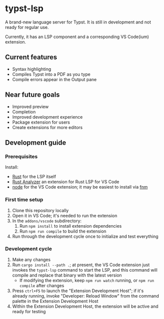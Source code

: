 # typst-lsp

A brand-new language server for Typst. It is still in development and not ready
for regular use.

Currently, it has an LSP component and a corresponding VS Code(ium) extension.

## Current features
- Syntax highlighting
- Compiles Typst into a PDF as you type
- Compile errors appear in the Output pane

## Near future goals
- Improved preview
- Completion
- Improved development experience
- Package extension for users
- Create extensions for more editors

## Development guide

### Prerequisites
Install:
- [Rust](https://www.rust-lang.org/) for the LSP itself
- [Rust Analyzer](https://rust-analyzer.github.io/) an extension for Rust LSP for VS Code
- [node](https://nodejs.org/en) for the VS Code extension; it may be easiest to
    install via [fnm](https://github.com/Schniz/fnm)

### First time setup
1. Clone this repository locally
2. Open it in VS Code; it's needed to run the extension
3. In the `addons/vscode` subdirectory:
    1. Run `npm install` to install extension dependencies
    2. Run `npm run compile` to build the extension
4. Run through the development cycle once to initialize and test everything

### Development cycle
1. Make any changes
2. Run `cargo install --path .`; at present, the VS Code extension just invokes
    the `typst-lsp` command to start the LSP, and this command will compile and
    replace that binary with the latest version
    - If modifying the extension, keep `npm run watch` running, or `npm run compile`
        after changes
3. Press `ctrl+F5` to launch the "Extension Development Host"; if it's already
    running, invoke "Developer: Reload Window" from the command palette in the
    Extension Development Host
4. Within the Extension Development Host, the extension will be active and ready
    for testing
